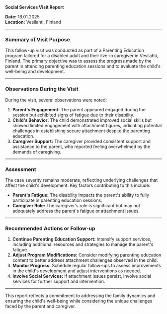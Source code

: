 

**Social Services Visit Report**

**Date:** 18.01.2025  
**Location:** Vesilahti, Finland  

---

### **Summary of Visit Purpose**

This follow-up visit was conducted as part of a Parenting Education program tailored for a disabled adult and their live-in caregiver in Vesilahti, Finland. The primary objective was to assess the progress made by the parent in attending parenting education sessions and to evaluate the child's well-being and development.

---

### **Observations During the Visit**

During the visit, several observations were noted:

1. **Parent's Engagement:** The parent appeared engaged during the session but exhibited signs of fatigue due to their disability.
2. **Child's Behavior:** The child demonstrated improved social skills but showed limited engagement with attachment figures, indicating potential challenges in establishing secure attachment despite the parenting education.
3. **Caregiver Support:** The caregiver provided consistent support and assistance to the parent, who reported feeling overwhelmed by the demands of caregiving.

---

### **Assessment**

The case severity remains moderate, reflecting underlying challenges that affect the child's development. Key factors contributing to this include:

- **Parent's Fatigue:** The disability impacts the parent's ability to fully participate in parenting education sessions.
- **Caregiver Role:** The caregiver's role is significant but may not adequately address the parent's fatigue or attachment issues.

---

### **Recommended Actions or Follow-up**

1. **Continue Parenting Education Support:** Intensify support services, including additional resources and strategies to manage the parent's fatigue.
2. **Adjust Program Modifications:** Consider modifying parenting education content to better address attachment challenges observed in the child.
3. **Monitor Progress:** Schedule regular follow-ups to assess improvements in the child's development and adjust interventions as needed.
4. **Involve Social Services:** If attachment issues persist, involve social services for further support and intervention.

---

This report reflects a commitment to addressing the family dynamics and ensuring the child's well-being while considering the unique challenges faced by the parent and caregiver.